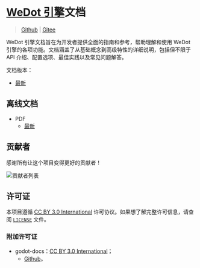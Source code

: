 # [WeDot 引擎](https://wedot.top)文档

> [Github](https://github.com/Wedot-Engine/WeDot-docs) | [Gitee](https://gitee.com/Wedot-Engine/WeDot-docs)

WeDot 引擎文档旨在为开发者提供全面的指南和参考，帮助理解和使用 WeDot 引擎的各项功能。文档涵盖了从基础概念到高级特性的详细说明，包括但不限于 API 介绍、配置选项、最佳实践以及常见问题解答。

文档版本：

- [最新](latest)

## 离线文档

- PDF
  - [最新](latest/print.html)

## 贡献者

感谢所有让这个项目变得更好的贡献者！

![贡献者列表](https://contrib.rocks/image?repo=Wedot-Engine/WeDot-docs)

## 许可证

本项目遵循 [CC BY 3.0 International](https://creativecommons.org/licenses/by/3.0/legalcode) 许可协议。如果想了解完整许可信息，请查阅 [`LICENSE`](https://github.com/Wedot-Engine/WeDot-docs/blob/latest/LICENSE) 文件。

### 附加许可证

- godot-docs：[CC BY 3.0 International](https://creativecommons.org/licenses/by/3.0/legalcode)；
  - [Github](https://github.com/godotengine/godot-docs)。
